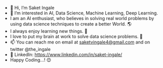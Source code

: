 - 👋 Hi, I’m Saket Ingale
- 👀 I’m interested in AI, Data Science, Machine Learning, Deep Learning.
- I am an AI enthusiast, who believes in solving real world problems by using data science techniques to create a better World. 🌎
- I always enjoy learning new things. 🌊
- I love to put my brain at work to solve data science problems. 🧠
- 📫 You can reach me on email at saketvingale4@gmail.com and on twitter @the_ingale
- 📱 LinkedIn: https://www.linkedin.com/in/saket-ingale/ 
- Happy Coding...! 😊

<!---
theingale/theingale is a ✨ special ✨ repository because its `README.md` (this file) appears on your GitHub profile.
You can click the Preview link to take a look at your changes.
--->
